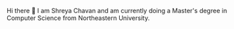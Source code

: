 Hi there 👋
I am Shreya Chavan and am currently doing a Master's degree in Computer Science from Northeastern University.

<!--
**srnc1210/srnc1210** is a ✨ _special_ ✨ repository because its `README.md` (this file) appears on your GitHub profile.

Here are some ideas to get you started:

- 🔭 I’m currently working on ...
- 🌱 I’m currently learning ...
- 👯 I’m looking to collaborate on ...
- 🤔 I’m looking for help with ...
- 💬 Ask me about ...
- 📫 How to reach me: ...
- 😄 Pronouns: ...
- ⚡ Fun fact: ...

![srnc1210's github stats](https://github-readme-stats.vercel.app/api?username=srnc1210&show_icons=true&theme=light)
-->

